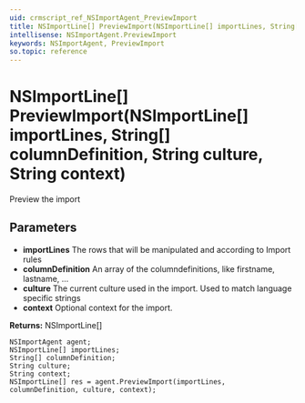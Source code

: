 ```yaml
---
uid: crmscript_ref_NSImportAgent_PreviewImport
title: NSImportLine[] PreviewImport(NSImportLine[] importLines, String[] columnDefinition, String culture, String context)
intellisense: NSImportAgent.PreviewImport
keywords: NSImportAgent, PreviewImport
so.topic: reference
---
```


# NSImportLine[] PreviewImport(NSImportLine[] importLines, String[] columnDefinition, String culture, String context)

Preview the import

## Parameters

* **importLines** The rows that will be manipulated and according to Import rules
* **columnDefinition** An array of the columndefinitions, like firstname, lastname, ...
* **culture** The current culture used in the import. Used to match language specific strings
* **context** Optional context for the import.

**Returns:** NSImportLine[]

```crmscript
NSImportAgent agent;
NSImportLine[] importLines;
String[] columnDefinition;
String culture;
String context;
NSImportLine[] res = agent.PreviewImport(importLines, columnDefinition, culture, context);
```

